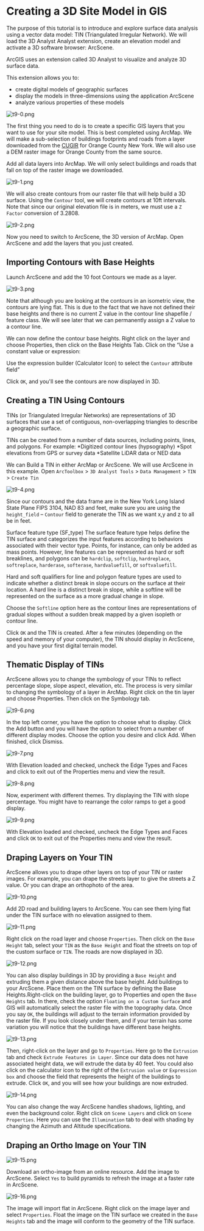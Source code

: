 # Creating a 3D Site Model in GIS

The purpose of this tutorial is to introduce and explore surface data analysis using a vector data model: TIN (Triangulated Irregular Network). We will load the 3D Analyst Analyst extension, create an elevation model and activate a 3D software browser: ArcScene.

ArcGIS uses an extension called 3D Analyst to visualize and analyze 3D surface data.

This extension allows you to:
  * create digital models of geographic surfaces
  * display the models in three-dimensions using the application ArcScene
  * analyze various properties of these models

![t9-0.png](URL)

The first thing you need to do is to create a specific GIS layers that you want to use for your site model. This is best completed using ArcMap. We will make a sub-selection of buildings footprints and roads from a layer downloaded from the [CUGIR](cugir.mannlib.cornel.edu) for Orange County New York. We will also use a DEM raster image for Orange County from the same source.

Add all data layers into ArcMap. We will only select buildings and roads that fall on top of the raster image we downloaded.

![t9-1.png](URL)

We will also create contours from our raster file that will help build a 3D surface. Using the `Contour` tool, we will create contours at 10ft intervals. Note that since our original elevation file is in meters, we must use a `Z Factor` conversion of 3.2808.

![t9-2.png](URL)

Now you need to switch to ArcScene, the 3D version of ArcMap. Open ArcScene and add the layers that you just created.

## Importing Contours with Base Heights

Launch ArcScene and add the 10 foot Contours we made as a layer.

![t9-3.png](URL)

Note that although you are looking at the contours in an isometric view, the contours are lying flat. This is due to the fact that we have not defined their base heights and there is no current Z value in the contour line shapefile / feature class. We will see later that we can permanently assign a Z value to a contour line.

We can now define the contour base heights. Right click on the layer and choose Properties, then click on the Base Heights Tab. Click on the “Use a constant value or expression:

Use the expression builder (Calculator Icon) to select the `Contour` attribute field”

Click `OK`, and you'll see the contours are now displayed in 3D.

## Creating a TIN Using Contours

TINs (or Triangulated Irregular Networks) are representations of 3D surfaces that use a set of contiguous, non-overlapping triangles to describe a geographic surface.

TINs can be created from a number of data sources, including points, lines, and polygons. For example:
  *Digitized contour lines (hypsography)
  *Spot elevations from GPS or survey data
  *Satellite LiDAR data or NED data

We can Build a TIN in either ArcMap or ArcScene. We will use ArcScene in this example. Open `ArcToolbox` > `3D Analyst Tools` > `Data Management` > `TIN` > `Create Tin`

![t9-4.png](URL)

Since our contours and the data frame are in the New York Long Island State Plane FIPS 3104, NAD 83 and feet, make sure you are using the `height_field` – `Contour` field to generate the TIN as we want x,y and z to all be in feet.

Surface feature type (SF_type) The surface feature type helps define the TIN surface and categorizes the input features according to behaviors associated with their vector type. Points, for instance, can only be added as mass points. However, line features can be represented as hard or soft breaklines, and polygons can be `hardclip`, `softclip`, `hardreplace`, `softreplace`, `harderase`, `softerase`, `hardvaluefill`, or `softvaluefill`.

Hard and soft qualifiers for line and polygon feature types are used to indicate whether a distinct break in slope occurs on the surface at their location. A hard line is a distinct break in slope, while a softline will be represented on the surface as a more gradual change in slope.

Choose the `Softline` option here as the contour lines are representations of gradual slopes without a sudden break mapped by a given isopleth or contour line.

Click `OK` and the TIN is created. After a few minutes (depending on the speed and memory of your computer), the TIN should display in ArcScene, and you have your first digital terrain model.

## Thematic Display of TINs

ArcScene allows you to change the symbology of your TINs to reflect percentage slope, slope aspect, elevation, etc. The process is very similar to changing the symbology of a layer in ArcMap. Right click on the tin layer and choose Properties. Then click on the Symbology tab.

![t9-6.png](URL)

In the top left corner, you have the option to choose what to display. Click the Add button and you will have the option to select from a number of different display modes. Choose the option you desire and click Add. When finished, click Dismiss.

![t9-7.png](URL)

With Elevation loaded and checked, uncheck the Edge Types and Faces and click to exit out of the Properties menu and view the result.

![t9-8.png](URL)

Now, experiment with different themes. Try displaying the TIN with slope percentage. You might have to rearrange the color ramps to get a good display.

![t9-9.png](URL)

With Elevation loaded and checked, uncheck the Edge Types and Faces and click `OK` to exit out of the Properties menu and view the result.

## Draping Layers on Your TIN

ArcScene allows you to drape other layers on top of your TIN or raster images. For example, you can drape the streets layer to give the streets a Z value. Or you can drape an orthophoto of the area.

![t9-10.png](URL)

Add 2D road and building layers to ArcScene. You can see them lying flat under the TIN surface with no elevation assigned to them.

![t9-11.png](URL)

Right click on the road layer and choose `Properties`. Then click on the `Base Height` tab, select your `TIN` as the `Base Height` and float the streets on top of the custom surface or `TIN`. The roads are now displayed in 3D.

![t9-12.png](URL)

You can also display buildings in 3D by providing a `Base Height` and extruding them a given distance above the base height. Add buildings to your ArcScene. Place them on the TIN surface by defining the Base Heights.Right-click on the building layer, go to Properties and open the `Base Heights` tab. In there, check the option `Floating on a Custom Surface` and GIS will automatically select the raster file with the topography data. Once you say `OK`, the buildings will adjust to the terrain information provided by the raster file. If you look closely under them, and if your terrain has some variation you will notice that the buildings have different base heights.

![t9-13.png](URL)

Then, right-click on the layer and go to `Properties`. Here go to the `Extrusion` tab and check `Extrude Features in Layer`. Since our data does not have associated height data, we will extrude the data by 40 feet. You could also click on the calculator icon to the right of the `Extrusion value` or `Expression box` and choose the field that represents the height of the buildings to extrude. Click `OK`, and you will see how your buildings are now extruded.

![t9-14.png](URL)

You can also change the way ArcScene handles shadows, lighting, and even the background color. Right click on `Scene Layers` and click on `Scene Properties`. Here you can use the `Illumination` tab to deal with shading by changing the Azimuth and Altitude specifications.

## Draping an Ortho Image on Your TIN

![t9-15.png](URL)

Download an ortho-image from an online resource. Add the image to ArcScene. Select `Yes` to build pyramids to refresh the image at a faster rate in ArcScene.

![t9-16.png](URL)

The image will import flat in ArcScene. Right click on the image layer and select `Properties`. Float the image on the TIN surface we created in the `Base Heights` tab and the image will conform to the geometry of the TIN surface.

